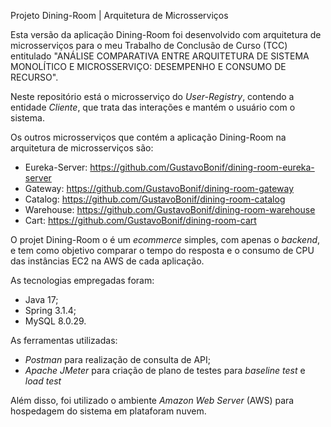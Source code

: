 Projeto Dining-Room | Arquitetura de Microsserviços

Esta versão da aplicação Dining-Room foi desenvolvido com arquitetura de microsserviços para o meu Trabalho de Conclusão de Curso (TCC) entitulado "ANÁLISE COMPARATIVA ENTRE ARQUITETURA DE SISTEMA MONOLÍTICO E MICROSSERVIÇO: DESEMPENHO E CONSUMO DE RECURSO".

Neste repositório está o microsserviço do _User-Registry_, contendo a entidade _Cliente_, que trata das interações e mantém o usuário com o sistema.

Os outros microsserviços que contém a aplicação Dining-Room na arquitetura de microsserviços são:

- Eureka-Server: https://github.com/GustavoBonif/dining-room-eureka-server
- Gateway: https://github.com/GustavoBonif/dining-room-gateway 
- Catalog: https://github.com/GustavoBonif/dining-room-catalog
- Warehouse: https://github.com/GustavoBonif/dining-room-warehouse
- Cart: https://github.com/GustavoBonif/dining-room-cart

O projet Dining-Room o é um _ecommerce_ simples, com apenas o _backend_, e tem como objetivo comparar o tempo do resposta e o consumo de CPU das instâncias EC2 na AWS de cada aplicação.

As tecnologias empregadas foram:
- Java 17;
- Spring 3.1.4;
- MySQL 8.0.29.

As ferramentas utilizadas: 
- _Postman_ para realização de consulta de API;
- _Apache JMeter_ para criação de plano de testes para _baseline test_ e _load test_

Além disso, foi utilizado o ambiente _Amazon Web Server_ (AWS) para hospedagem do sistema em plataforam nuvem.
